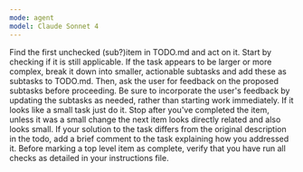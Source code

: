 ```yaml
---
mode: agent
model: Claude Sonnet 4
---
```


Find the first unchecked (sub?)item in TODO.md and act on it.
Start by checking if it is still applicable.
If the task appears to be larger or more complex, break it down into smaller, actionable subtasks and add these as subtasks to TODO.md. Then, ask the user for feedback on the proposed subtasks before proceeding. Be sure to incorporate the user's feedback by updating the subtasks as needed, rather than starting work immediately.
If it looks like a small task just do it.
Stop after you've completed the item, unless it was a small change the next item looks directly related and also looks small.
If your solution to the task differs from the original description in the todo, add a brief comment to the task explaining how you addressed it.
Before marking a top level item as complete, verify that you have run all checks as detailed in your instructions file.

